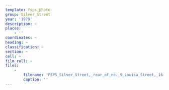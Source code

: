 ```yaml
---
template: fsps_photo
group: Silver_Street
year: '1979'
description: ~
places:
    - ''
coordinates: ~
heading: ~
classification: ~
section: ~
cell: ~
film_roll: ~
files:
    -
        filename: 'FSPS_Silver_Street,_rear_of_no._9_Louisa_Street,_16-1-A_1979.png'
        caption: ''
---
```


